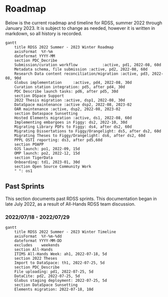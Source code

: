 # Roadmap

Below is the current roadmap and timeline for RDSS, summer 2022 through January 2023.  It is subject to change as needed, however it is written in markdown, so all history is recorded.

```mermaid
gantt
    title RDSS 2022 Summer - 2023 Winter Roadmap
    axisFormat  %Y-%m
    dateformat YYYY-MM
    section PDC_Decribe
    Submission/curation workflow           :active, pd1, 2022-08, 60d
    Metadata schema, file submission :active, pd2, 2022-08, 60d
    Research Data content reconciliation/migration :active, pd3, 2022-08, 90d
    Globus implementation     :active, pd4, 2022-08, 30d
    Curation station integration: pd5, after pd4, 30d
    PDC Describe launch tasks: pd6, after pd5, 30d
    section DSpace Support
    2022 Thesis migration :active, dsp1, 2022-08, 30d
    DataSpace maintenance :active dsp2, 2022-08, 2023-02
    OAR maintenance :active, dsp2, 2022-08, 2023-02
    section Dataspace Sunsetting
    Hosted Elements migration :active, ds1, 2022-08, 60d
    Implementing embargoes in Figgy: ds2, 2022-10, 30d
    Migrating Library PDFs to Figgy: ds4, after ds2, 60d
    Migrating Dissertations to Figgy/Orangelight: ds5, after ds2, 60d
    Migrating Theses to Figgy/Orangelight: ds6, after ds2, 60d
    PPPL OSTI reporting: ds3, after pd5,60d
    section POAPP
    OJS launch: po1, 2022-09, 15d
    OMP launch: po2, 2022-12, 15d
    section TigerData
    Onboarding: td1, 2023-01, 30d
    section Open Source Community Work
    " ": os1
```

## Past Sprints

This section documents past RDSS sprints.  This documentation began in late July 2022, as a result of All-Hands RDSS team discussion.

### 2022/07/18 - 2022/07/29

```mermaid
gantt
    title RDSS 2022 Summer - 2023 Winter Timeline
    axisFormat  %Y-%m-%dd
    dateformat YYYY-MM-DD
    excludes    weekends
    section All-Hands
    ITIMS All-Hands Week: ah1, 2022-07-18, 5d
    section 2022 Theses
    Import to DataSpace: th1, 2022-07-25, 5d
    section PDC_Describe
    File uploading: pd1, 2022-07-25, 5d
    DataCite: pd2, 2022-07-25, 5d
    Globus staging deployment: 2022-07-25, 5d
    section DataSpace Sunsetting
    Elements migration: 2022-07-18, 10d
```
